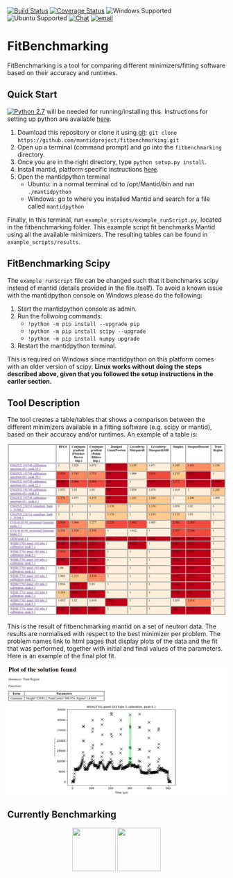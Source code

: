[![Build Status](https://img.shields.io/travis/com/mantidproject/fitbenchmarking.svg?style=flat-square)](https://travis-ci.com/mantidproject/fitbenchmarking)
[![Coverage Status](https://img.shields.io/coveralls/github/mantidproject/fitbenchmarking.svg?style=flat-square)](https://coveralls.io/github/mantidproject/fitbenchmarking)
![Windows Supported](https://img.shields.io/badge/win10-support-blue.svg?style=flat-square&logo=windows)
![Ubuntu Supported](https://img.shields.io/badge/16.04-support-orange.svg?style=flat-square&logo=ubuntu)
[![Chat](https://img.shields.io/badge/chat-CompareFitMinimizers-lightgrey.svg?style=flat-square&logo=slack)](https://slack.com/)
[![email](https://img.shields.io/badge/gmail-fitbenchmarking.supp-red.svg?style=flat-square&logo=gmail)](mailto:fitbenchmarking.supp@gmail.com)

# FitBenchmarking
FitBenchmarking is a tool for comparing different minimizers/fitting software based on their accuracy and runtimes.


## Quick Start
[![Python 2.7](https://img.shields.io/badge/python-2.7-blue.svg)](https://www.python.org/downloads/release/python-2715/) will be needed for running/installing this. Instructions for setting up python are available [here](https://github.com/mantidproject/fitbenchmarking/wiki/Setting-up-Python).

1. Download this repository or clone it using [git](https://git-scm.com/):
`git clone https://github.com/mantidproject/fitbenchmarking.git`
2. Open up a terminal (command prompt) and go into the `fitbenchmarking` directory.
3. Once you are in the right directory, type `python setup.py install`.
4. Install mantid, platform specific instructions [here](https://github.com/mantidproject/fitbenchmarking/wiki/Installing-Mantid).
5. Open the mantidpython terminal
    * Ubuntu: in a normal terminal cd to /opt/Mantid/bin and run `./mantidpython`
    * Windows: go to where you installed Mantid and search for a file called `mantidpython`

Finally, in this terminal, run `example_scripts/example_runScript.py`, located in the fitbenchmarking folder. This example script fit benchmarks Mantid using all the available minimizers. The resulting tables can be found in `example_scripts/results`.

## FitBenchmarking Scipy
The `example_runScript` file can be changed such that it benchmarks scipy instead of mantid (details provided in the file itself). To avoid a known issue with the mantidpython console on Windows please do the following:

1. Start the mantidpython console as admin.
2. Run the follwoing commands:
    - `!python -m pip install --upgrade pip`
    - `!python -m pip install scipy --upgrade`
    - `!python -m pip install numpy upgrade`
3. Restart the mantidpython terminal.

This is required on Windows since mantidpython on this platform comes with an older version of scipy. **Linux works without doing the steps described above, given that you followed the setup instructions in the eariler section.**

## Tool Description
The tool creates a table/tables that shows a comparison between the different minimizers available in a fitting software (e.g. scipy or mantid), based on their accuracy and/or runtimes.
An example of a table is:

![Example Table](docs/example_table.png)

This is the result of fitbenchmarking mantid on a set of neutron data. The results are normalised with respect to the best minimizer per problem. The problem names link to html pages that display plots of the data and the fit that was performed, together with initial and final values of the parameters. Here is an example of the final plot fit.

![Example Plot](docs/example_plot.png)

## Currently Benchmarking
<div style="text-align: center">
<a href="http://www.mantidproject.org/Main_Page">
<img width="100" height="100" src="https://avatars0.githubusercontent.com/u/671496?s=400&v=4"></a>
<a href="https://www.scipy.org/">
<img width="100" height="100" src="http://gracca.github.io/images/python-scipy.png">
</a>
</div>
